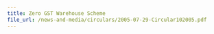 ```yaml
---
title: Zero GST Warehouse Scheme
file_url: /news-and-media/circulars/2005-07-29-Circular102005.pdf
---
```

